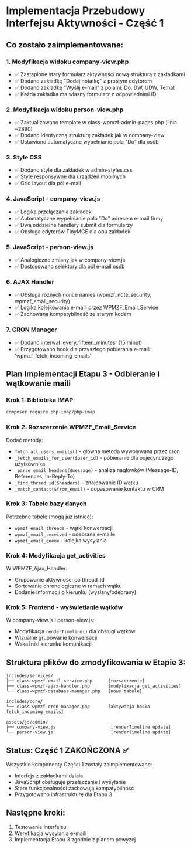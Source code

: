 # Implementacja Przebudowy Interfejsu Aktywności - Część 1

## Co zostało zaimplementowane:

### 1. Modyfikacja widoku company-view.php
- ✅ Zastąpione stary formularz aktywności nową strukturą z zakładkami
- ✅ Dodano zakładkę "Dodaj notatkę" z prostym edytorem
- ✅ Dodano zakładkę "Wyślij e-mail" z polami: Do, DW, UDW, Temat
- ✅ Każda zakładka ma własny formularz z odpowiednimi ID

### 2. Modyfikacja widoku person-view.php
- ✅ Zaktualizowano template w class-wpmzf-admin-pages.php (linia ~2890)
- ✅ Dodano identyczną strukturę zakładek jak w company-view
- ✅ Ustawiono automatyczne wypełnianie pola "Do" dla osób

### 3. Style CSS
- ✅ Dodano style dla zakładek w admin-styles.css
- ✅ Style responsywne dla urządzeń mobilnych
- ✅ Grid layout dla pól e-mail

### 4. JavaScript - company-view.js
- ✅ Logika przełączania zakładek
- ✅ Automatyczne wypełnianie pola "Do" adresem e-mail firmy
- ✅ Dwa oddzielne handlery submit dla formularzy
- ✅ Obsługa edytorów TinyMCE dla obu zakładek

### 5. JavaScript - person-view.js
- ✅ Analogiczne zmiany jak w company-view.js
- ✅ Dostosowano selektory dla pól e-mail osób

### 6. AJAX Handler
- ✅ Obsługa różnych nonce names (wpmzf_note_security, wpmzf_email_security)
- ✅ Logika kolejkowania e-maili przez WPMZF_Email_Service
- ✅ Zachowana kompatybilność ze starym kodem

### 7. CRON Manager
- ✅ Dodano interwał 'every_fifteen_minutes' (15 minut)
- ✅ Przygotowano hook dla przyszłego pobierania e-maili: 'wpmzf_fetch_incoming_emails'

## Plan Implementacji Etapu 3 - Odbieranie i wątkowanie maili

### Krok 1: Biblioteka IMAP
```bash
composer require php-imap/php-imap
```

### Krok 2: Rozszerzenie WPMZF_Email_Service
Dodać metody:
- `fetch_all_users_emails()` - główna metoda wywoływana przez cron
- `_fetch_emails_for_user($user_id)` - pobieranie dla pojedynczego użytkownika
- `_parse_email_headers($message)` - analiza nagłówków (Message-ID, References, In-Reply-To)
- `_find_thread_id($headers)` - znajdowanie ID wątku
- `_match_contact($from_email)` - dopasowanie kontaktu w CRM

### Krok 3: Tabele bazy danych
Potrzebne tabele (mogą już istnieć):
- `wpmzf_email_threads` - wątki konwersacji
- `wpmzf_email_received` - odebrane e-maile
- `wpmzf_email_queue` - kolejka wysyłania

### Krok 4: Modyfikacja get_activities
W WPMZF_Ajax_Handler:
- Grupowanie aktywności po thread_id
- Sortowanie chronologiczne w ramach wątku
- Dodanie informacji o kierunku (wysłany/odebrany)

### Krok 5: Frontend - wyświetlanie wątków
W company-view.js i person-view.js:
- Modyfikacja `renderTimeline()` dla obsługi wątków
- Wizualne grupowanie konwersacji
- Wskaźniki kierunku komunikacji

## Struktura plików do zmodyfikowania w Etapie 3:

```
includes/services/
├── class-wpmzf-email-service.php      [rozszerzenie]
├── class-wpmzf-ajax-handler.php       [modyfikacja get_activities]
└── class-wpmzf-database-manager.php   [nowe tabele]

includes/core/
└── class-wpmzf-cron-manager.php       [aktywacja hooka fetch_incoming_emails]

assets/js/admin/
├── company-view.js                     [renderTimeline update]
└── person-view.js                      [renderTimeline update]
```

## Status: Część 1 ZAKOŃCZONA ✅

Wszystkie komponenty Części 1 zostały zaimplementowane:
- Interfejs z zakładkami działa
- JavaScript obsługuje przełączanie i wysyłanie
- Stare funkcjonalności zachowują kompatybilność
- Przygotowano infrastrukturę dla Etapu 3

## Następne kroki:
1. Testowanie interfejsu
2. Weryfikacja wysyłania e-maili
3. Implementacja Etapu 3 zgodnie z planem powyżej
